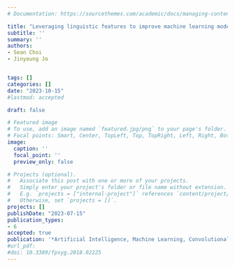 ```yaml
---
# Documentation: https://sourcethemes.com/academic/docs/managing-content/

title: "Leveraging linguistic features to improve machine learning models for detecting ChatGPT usage on exams (accepted)"
subtitle: ''
summary: ''
authors:
- Sean Choi
- Jinyoung Jo


tags: []
categories: []
date: "2023-10-15"
#lastmod: accepted

draft: false

# Featured image
# To use, add an image named `featured.jpg/png` to your page's folder.
# Focal points: Smart, Center, TopLeft, Top, TopRight, Left, Right, BottomLeft, Bottom, BottomRight.
image:
  caption: ''
  focal_point: ''
  preview_only: false

# Projects (optional).
#   Associate this post with one or more of your projects.
#   Simply enter your project's folder or file name without extension.
#   E.g. `projects = ["internal-project"]` references `content/project/deep-learning/index.md`.
#   Otherwise, set `projects = []`.
projects: []
publishDate: "2023-07-15"
publication_types:
- 6
accepted: true
publication: '*Artificial Intelligence, Machine Learning, Convolutional Neural Networks and Large Language Models*'
#url_pdf: 
#doi: 10.3389/fpsyg.2018.02225
---
```

